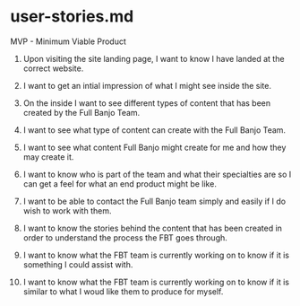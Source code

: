 # user-stories.md

MVP - Minimum Viable Product

1.  Upon visiting the site landing page, I want to know I have landed at the correct website.

2.  I want to get an intial impression of what I might see inside the site.

3.  On the inside I want to see different types of content that has been created by the Full Banjo Team.

4.  I want to see what type of content can create with the Full Banjo Team.

5.  I want to see what content Full Banjo might create for me and how they may create it.

6.  I want to know who is part of the team and what their specialties are so I can get a feel for what an end product might be like.

7.  I want to be able to contact the Full Banjo team simply and easily if I do wish to work with them.

8. I want to know the stories behind the content that has been created in order to understand the process the FBT goes through.

9.  I want to know what the FBT team is currently working on to know if it is something I could assist with.

10. I want to know what the FBT team is currently working on to know if it is similar to what I woud like them to produce for myself.